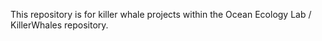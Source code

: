 This repository is for killer whale projects within the Ocean Ecology Lab / KillerWhales repository.
